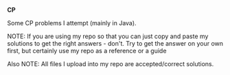 **CP**

Some CP problems I attempt (mainly in Java).

NOTE: If you are using my repo so that you can just copy and paste my solutions to get the right answers - don't. Try to get the answer on your own first, but certainly use my repo as a reference or a guide

Also NOTE: All files I upload into my repo are accepted/correct solutions.

